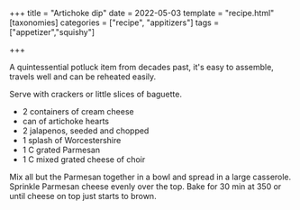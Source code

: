 +++
title = "Artichoke dip"
date = 2022-05-03
template = "recipe.html"
[taxonomies]
categories = ["recipe", "appitizers"]
tags = ["appetizer","squishy"]

+++



A quintessential potluck item from decades past, it's easy to assemble, travels well and can be reheated easily.

<!-- more -->

Serve with crackers or little slices of baguette.

- 2 containers of cream cheese
- can of artichoke hearts
- 2 jalapenos, seeded and chopped
- 1 splash of Worcestershire
- 1 C grated Parmesan
- 1 C mixed grated cheese of choir

Mix all but the Parmesan together in a bowl and spread in a large casserole.  Sprinkle Parmesan cheese evenly over the top. Bake for 30 min at 350 or until cheese on top just starts to brown.

